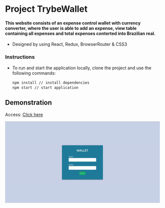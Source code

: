 # Project TrybeWallet

#### This website consists of an expense control wallet with currency converter, where the user is able to add an expense, view table containing all expenses and total expenses conterted into Brazilian real.

* Designed by using React, Redux, BrowserRouter & CSS3

### Instructions
* To run and start the application locally, clone the project and use the following commands:

  ```
  npm install // install dependencies
  npm start // start application
  ```

## Demonstration
Access: [Click here](https://trybewallet-pirminp.vercel.app/)

![To access](https://github.com/PirminP/trybewallet/blob/main/trybewallet.gif)
